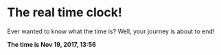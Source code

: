 # The real time clock!

Ever wanted to know what the time is? Well, your journey is about to end!

**The time is Nov 19, 2017, 13:56**